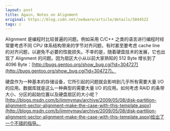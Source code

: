 ```yaml
---
layout: post
title: Again, Notes on Alignment
original: https://blog.csdn.net/zedware/article/details/5844522
tags: c
---
```


Alignment 是编程时比较普遍的问题。例如采用 C/C++ 之类的语言进行编程时经常要考虑不同 CPU 体系结构带来的字节对齐问题，有时甚至要考虑 cache line 的对齐问题，以避免不必要的性能损失。不幸的是，随着硬盘技术的发展，它也出现了 Alignment 的问题。因为扇区大小从以前大家熟知的 512 Byte 增长到了 4096 Byte：[http://bugs.gentoo.org/show_bug.cgi?id=304727](http://bugs.gentoo.org/show_bug.cgi?id=304727)。

硬盘作为一种基本的存储设备，它所引起的问题就会影响到几乎所有需要大量 I/O 的应用。数据库就是这么一种典型的需要大量 I/O 的应用。如何考虑 RAID 的条带大小、分区的起始位置以及硬盘扇区的大小呢？[http://blogs.msdn.com/b/jimmymay/archive/2009/05/08/disk-partition-alignment-sector-alignment-make-the-case-with-this-template.aspx](http://blogs.msdn.com/b/jimmymay/archive/2009/05/08/disk-partition-alignment-sector-alignment-make-the-case-with-this-template.aspx)给出了一个不错的指导。
 
